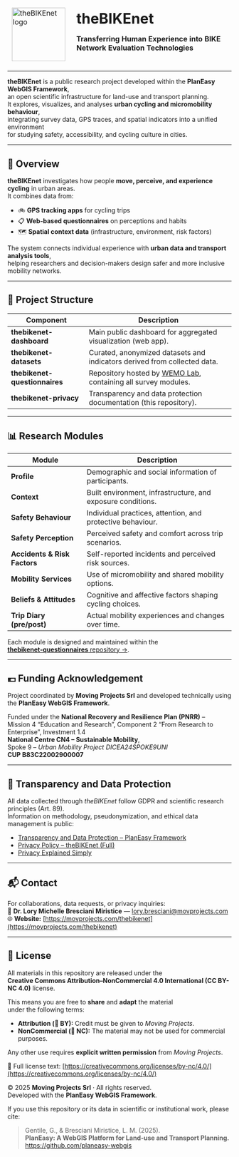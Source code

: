 #
<div align="left">
<br/>
  <table border="0" cellpadding="0" cellspacing="0" style="border:1px solid transparent;">
    <tr style="border:1px solid transparent;">
      <td style="border:1px solid transparent; vertical-align: middle; padding-right: 16px;">
        <img src="https://github.com/MovingProjects/thebikenet/blob/main/docs/assets/theBIKEnet_logo.png" width="120" alt="theBIKEnet logo">
      </td>
      <td style="border:1px solid transparent; vertical-align: middle;">
        <h1 style="margin: 0; padding: 0;">theBIKEnet</h1>
        <p><strong>Transferring Human Experience into BIKE Network Evaluation Technologies</strong></p>
      </td>
    </tr>
  </table>
</div>

---

**theBIKEnet** is a public research project developed within the **PlanEasy WebGIS Framework**,  
an open scientific infrastructure for land-use and transport planning.  
It explores, visualizes, and analyses **urban cycling and micromobility behaviour**,  
integrating survey data, GPS traces, and spatial indicators into a unified environment  
for studying safety, accessibility, and cycling culture in cities.

---

## 🧭 Overview

**theBIKEnet** investigates how people **move, perceive, and experience cycling** in urban areas.  
It combines data from:

- 🚲 **GPS tracking apps** for cycling trips  
- 📋 **Web-based questionnaires** on perceptions and habits  
- 🗺️ **Spatial context data** (infrastructure, environment, risk factors)  

The system connects individual experience with **urban data and transport analysis tools**,  
helping researchers and decision-makers design safer and more inclusive mobility networks.

---

## 🧩 Project Structure

| Component | Description |
|------------|--------------|
| **thebikenet-dashboard** | Main public dashboard for aggregated visualization (web app). |
| **thebikenet-datasets** | Curated, anonymized datasets and indicators derived from collected data. |
| **thebikenet-questionnaires** | Repository hosted by [WEMO Lab](https://github.com/wemolab/questionnaires/tree/main/theBIKEnet), containing all survey modules. |
| **thebikenet-privacy** | Transparency and data protection documentation (this repository). |

---

## 📊 Research Modules

| Module | Description |
|---------|--------------|
| **Profile** | Demographic and social information of participants. |
| **Context** | Built environment, infrastructure, and exposure conditions. |
| **Safety Behaviour** | Individual practices, attention, and protective behaviour. |
| **Safety Perception** | Perceived safety and comfort across trip scenarios. |
| **Accidents & Risk Factors** | Self-reported incidents and perceived risk sources. |
| **Mobility Services** | Use of micromobility and shared mobility options. |
| **Beliefs & Attitudes** | Cognitive and affective factors shaping cycling choices. |
| **Trip Diary (pre/post)** | Actual mobility experiences and changes over time. |

Each module is designed and maintained within the  
[**thebikenet-questionnaires** repository →](https://github.com/wemolab/questionnaires/tree/main/theBIKEnet).

---

## 💶 Funding Acknowledgement

Project coordinated by **Moving Projects Srl**
and developed technically using the **PlanEasy WebGIS Framework**.

Funded under the **National Recovery and Resilience Plan (PNRR)** –  
Mission 4 “Education and Research”, Component 2 “From Research to Enterprise”, Investment 1.4  
**National Centre CN4 – Sustainable Mobility**,  
Spoke 9 – *Urban Mobility Project DICEA24SPOKE9UNI*  
**CUP B83C22002900007**

---

## 🔐 Transparency and Data Protection

All data collected through *theBIKEnet* follow GDPR and scientific research principles (Art. 89).  
Information on methodology, pseudonymization, and ethical data management is public:

- [Transparency and Data Protection – PlanEasy Framework](https://planeasy-webgis.github.io/guidelines/docs/transparency.html)  
- [Privacy Policy – theBIKEnet (Full)](https://movingprojects.github.io/thebikenet/docs/privacy.html)  
- [Privacy Explained Simply](https://movingprojects.github.io/thebikenet/docs/privacy-simple.html)

---

## 📬 Contact

For collaborations, data requests, or privacy inquiries:  
📧 **Dr. Lory Michelle Bresciani Miristice** — [lory.bresciani@movprojects.com](mailto:lory.bresciani@movprojects.com)  
🌐 **Website:** [https://movprojects.com/thebikenet](https://movprojects.com/thebikenet)

---

## 🔖 License

All materials in this repository are released under the  
**Creative Commons Attribution–NonCommercial 4.0 International (CC BY-NC 4.0)** license.

This means you are free to **share** and **adapt** the material  
under the following terms:

- **Attribution (📘 BY):** Credit must be given to *Moving Projects*.  
- **NonCommercial (💼 NC):** The material may not be used for commercial purposes.  

Any other use requires **explicit written permission** from *Moving Projects*.

📄 Full license text: [https://creativecommons.org/licenses/by-nc/4.0/](https://creativecommons.org/licenses/by-nc/4.0/)

© 2025 **Moving Projects Srl** · All rights reserved.  
Developed with the **PlanEasy WebGIS Framework**.

If you use this repository or its data in scientific or institutional work, please cite:

> Gentile, G., & Bresciani Miristice, L. M. (2025).  
> **PlanEasy: A WebGIS Platform for Land-use and Transport Planning.**  
> https://github.com/planeasy-webgis
